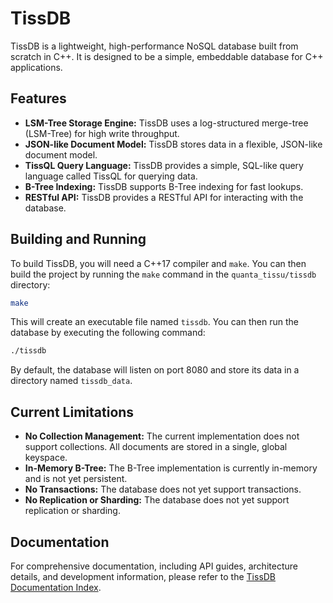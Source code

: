 # TissDB

TissDB is a lightweight, high-performance NoSQL database built from scratch in C++. It is designed to be a simple, embeddable database for C++ applications.

## Features

*   **LSM-Tree Storage Engine:** TissDB uses a log-structured merge-tree (LSM-Tree) for high write throughput.
*   **JSON-like Document Model:** TissDB stores data in a flexible, JSON-like document model.
*   **TissQL Query Language:** TissDB provides a simple, SQL-like query language called TissQL for querying data.
*   **B-Tree Indexing:** TissDB supports B-Tree indexing for fast lookups.
*   **RESTful API:** TissDB provides a RESTful API for interacting with the database.

## Building and Running

To build TissDB, you will need a C++17 compiler and `make`. You can then build the project by running the `make` command in the `quanta_tissu/tissdb` directory:

```bash
make
```

This will create an executable file named `tissdb`. You can then run the database by executing the following command:

```bash
./tissdb
```

By default, the database will listen on port 8080 and store its data in a directory named `tissdb_data`.

## Current Limitations

*   **No Collection Management:** The current implementation does not support collections. All documents are stored in a single, global keyspace.
*   **In-Memory B-Tree:** The B-Tree implementation is currently in-memory and is not yet persistent.
*   **No Transactions:** The database does not yet support transactions.
*   **No Replication or Sharding:** The database does not yet support replication or sharding.

## Documentation

For comprehensive documentation, including API guides, architecture details, and development information, please refer to the [TissDB Documentation Index](../docs/tissdb_index.md).